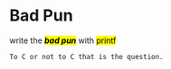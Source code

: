 # Bad Pun

write the <mark>***bad pun***</mark> with <mark>printf</mark>

```
To C or not to C that is the question.
```
